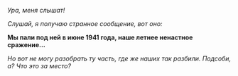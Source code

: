 _Ура, меня слышат!_

_Слушай, я получаю странное сообщение, вот оно:_

__Мы пали под ней в июне 1941 года, наше летнее ненастное сражение...__

_Но вот не могу разобрать ту часть, где же наших так разбили. Подсоби, а? Что это за место?_
